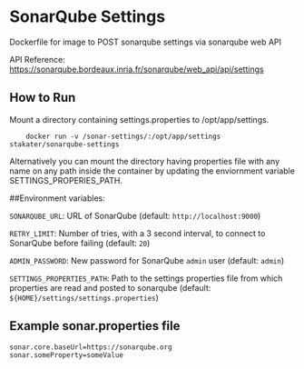 # SonarQube Settings 
Dockerfile for image to POST sonarqube settings via sonarqube web API

API Reference: https://sonarqube.bordeaux.inria.fr/sonarqube/web_api/api/settings


## How to Run

Mount a directory containing settings.properties to /opt/app/settings.
```
    docker run -v /sonar-settings/:/opt/app/settings stakater/sonarqube-settings
```
Alternatively you can mount the directory having properties file with any name on any path inside the container by updating the enviornment variable SETTINGS_PROPERIES_PATH. 

##Environment variables:

`SONARQUBE_URL`: URL of SonarQube (default: `http://localhost:9000`)

`RETRY_LIMIT`: Number of tries, with a 3 second interval, to connect to SonarQube before failing (default: `20`)

`ADMIN_PASSWORD`: New password for SonarQube `admin` user (default: `admin`)

`SETTINGS_PROPERTIES_PATH`: Path to the settings properties file from which properties are read and posted to sonarqube  (default: `${HOME}/settings/settings.properties`)


## Example sonar.properties file

```
sonar.core.baseUrl=https://sonarqube.org
sonar.someProperty=someValue
```